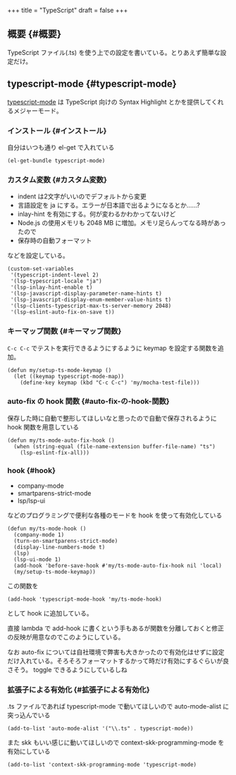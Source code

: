 +++
title = "TypeScript"
draft = false
+++

## 概要 {#概要}

TypeScript ファイル(.ts) を使う上での設定を書いている。とりあえず簡単な設定だけ。


## typescript-mode {#typescript-mode}

[typescript-mode](https://github.com/emacs-typescript/typescript.el) は TypeScript 向けの Syntax Highlight とかを提供してくれるメジャーモード。


### インストール {#インストール}

自分はいつも通り el-get で入れている

```emacs-lisp
(el-get-bundle typescript-mode)
```


### カスタム変数 {#カスタム変数}

-   indent は2文字がいいのでデフォルトから変更
-   言語設定を ja にする。エラーが日本語で出るようになるとか……?
-   inlay-hint を有効にする。何が変わるかわかってないけど
-   Node.js の使用メモリも 2048 MB に増加。メモリ足らんってなる時があったので
-   保存時の自動フォーマット

などを設定している。

```emacs-lisp
(custom-set-variables
 '(typescript-indent-level 2)
 '(lsp-typescript-locale "ja")
 '(lsp-inlay-hint-enable t)
 '(lsp-javascript-display-parameter-name-hints t)
 '(lsp-javascript-display-enum-member-value-hints t)
 '(lsp-clients-typescript-max-ts-server-memory 2048)
 '(lsp-eslint-auto-fix-on-save t))
```


### キーマップ関数 {#キーマップ関数}

`C-c C-c` でテストを実行できるようにするように keymap を設定する関数を追加。

```emacs-lisp
(defun my/setup-ts-mode-keymap ()
  (let ((keymap typescript-mode-map))
    (define-key keymap (kbd "C-c C-c") 'my/mocha-test-file)))
```


### auto-fix の hook 関数 {#auto-fix-の-hook-関数}

保存した時に自動で整形してほしいなと思ったので自動で保存されるように hook 関数を用意している

```emacs-lisp
(defun my/ts-mode-auto-fix-hook ()
  (when (string-equal (file-name-extension buffer-file-name) "ts")
    (lsp-eslint-fix-all)))
```


### hook {#hook}

-   company-mode
-   smartparens-strict-mode
-   lsp/lsp-ui

などのプログラミングで便利な各種のモードを
hook を使って有効化している

```emacs-lisp
(defun my/ts-mode-hook ()
  (company-mode 1)
  (turn-on-smartparens-strict-mode)
  (display-line-numbers-mode t)
  (lsp)
  (lsp-ui-mode 1)
  (add-hook 'before-save-hook #'my/ts-mode-auto-fix-hook nil 'local)
  (my/setup-ts-mode-keymap))
```

この関数を

```emacs-lisp
(add-hook 'typescript-mode-hook 'my/ts-mode-hook)
```

として hook に追加している。

直接 lambda で add-hook に書くという手もあるが関数を分離しておくと修正の反映が用意なのでこのようにしている。

なお auto-fix については自社環境で弊害も大きかったので有効化はせずに設定だけ入れている。そろそろフォーマットするかって時だけ有効にするぐらいが良さそう。
toggle できるようにしているしね


### 拡張子による有効化 {#拡張子による有効化}

.ts ファイルであれば typescript-mode で動いてほしいので
auto-mode-alist に突っ込んでいる

```emacs-lisp
(add-to-list 'auto-mode-alist '("\\.ts" . typescript-mode))
```

また skk もいい感じに動いてほしいので context-skk-programming-mode を有効にしている

```emacs-lisp
(add-to-list 'context-skk-programming-mode 'typescript-mode)
```
